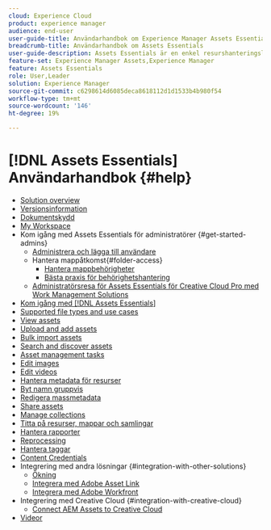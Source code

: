```yaml
---
cloud: Experience Cloud
product: experience manager
audience: end-user
user-guide-title: Användarhandbok om Experience Manager Assets Essentials
breadcrumb-title: Användarhandbok om Assets Essentials
user-guide-description: Assets Essentials är en enkel resurshanteringslösning som fungerar inifrån andra Experience Cloud-program.
feature-set: Experience Manager Assets,Experience Manager
feature: Assets Essentials
role: User,Leader
solution: Experience Manager
source-git-commit: c6298614d6085deca8618112d1d1533b4b980f54
workflow-type: tm+mt
source-wordcount: '146'
ht-degree: 19%

---
```



# [!DNL Assets Essentials] Användarhandbok {#help}

+ [Solution overview](introduction.md)
+ [Versionsinformation](release-notes.md)
+ [Dokumentskydd](security-overview.md)
+ [My Workspace](my-workspace.md)
+ Kom igång med Assets Essentials för administratörer {#get-started-admins}
   + [Administrera och lägga till användare](deploy-administer.md)
   + Hantera mappåtkomst{#folder-access}
      + [Hantera mappbehörigheter](manage-permissions.md)
      + [Bästa praxis för behörighetshantering](permission-management-best-practices.md)
   + [Administratörsresa för Assets Essentials för Creative Cloud Pro med Work Management Solutions](assets-essentials-cc-pro-work-management-admin-journey.md)
+ [Kom igång med  [!DNL Assets Essentials]](get-started.md)
+ [Supported file types and use cases](supported-file-formats.md)
+ [View assets](navigate-view.md)
+ [Upload and add assets](add-delete.md)
+ [Bulk import assets](bulk-import-assets-view.md)
+ [Search and discover assets](search.md)
+ [Asset management tasks](manage-organize.md)
+ [Edit images](edit-images.md)
+ [Edit videos](edit-videos.md)
+ [Hantera metadata för resurser](metadata.md)
+ [Byt namn gruppvis](bulk-rename.md)
+ [Redigera massmetadata](/help/using/bulk-metadata-edit.md)
+ [Share assets](share-links-for-assets.md)
+ [Manage collections](manage-collections.md)
+ [Titta på resurser, mappar och samlingar](manage-notifications.md)
+ [Hantera rapporter](manage-reports.md)
+ [Reprocessing](reprocessing.md)
+ [Hantera taggar](tagging-management.md)
+ [Content Credentials](/help/using/content-credentials.md)
+ Integrering med andra lösningar {#integration-with-other-solutions}
   + [Ökning](integration.md)
   + [Integrera med Adobe Asset Link](integrate-with-creative-cloud.md)
   + [Integrera med Adobe Workfront](integrate-with-workfront.md)
+ Integrering med Creative Cloud {#integration-with-creative-cloud}
   + [Connect AEM Assets to Creative Cloud](connect-assets-with-creative-cloud.md)
+ [Videor](https://experienceleague.adobe.com/docs/experience-manager-learn/assets-essentials/overview.html)

